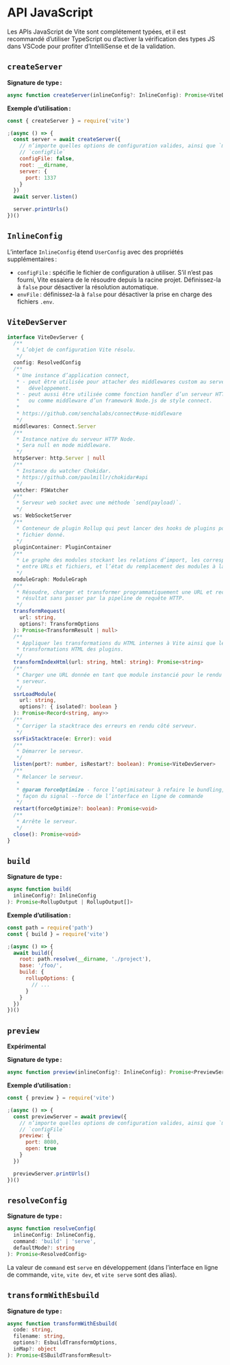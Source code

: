 # API JavaScript

Les APIs JavaScript de Vite sont complétement typées, et il est recommandé d’utiliser TypeScript ou d’activer la vérification des types JS dans VSCode pour profiter d’IntelliSense et de la validation.

## `createServer`

**Signature de type :**

```ts
async function createServer(inlineConfig?: InlineConfig): Promise<ViteDevServer>
```

**Exemple d’utilisation :**

```js
const { createServer } = require('vite')

;(async () => {
  const server = await createServer({
    // n’importe quelles options de configuration valides, ainsi que `mode` et
    // `configFile`
    configFile: false,
    root: __dirname,
    server: {
      port: 1337
    }
  })
  await server.listen()

  server.printUrls()
})()
```

## `InlineConfig`

L’interface `InlineConfig` étend `UserConfig` avec des propriétés supplémentaires :

- `configFile` : spécifie le fichier de configuration à utiliser. S’il n’est pas fourni, Vite essaiera de le résoudre depuis la racine projet. Définissez-la à `false` pour désactiver la résolution automatique.
- `envFile` : définissez-la à `false` pour désactiver la prise en charge des fichiers `.env`.

## `ViteDevServer`

```ts
interface ViteDevServer {
  /**
   * L’objet de configuration Vite résolu.
   */
  config: ResolvedConfig
  /**
   * Une instance d’application connect,
   * - peut être utilisée pour attacher des middlewares custom au serveur de
   *   développement.
   * - peut aussi être utilisée comme fonction handler d’un serveur HTTP custom
   *   ou comme middleware d’un framework Node.js de style connect.
   *
   * https://github.com/senchalabs/connect#use-middleware
   */
  middlewares: Connect.Server
  /**
   * Instance native du serveur HTTP Node.
   * Sera null en mode middleware.
   */
  httpServer: http.Server | null
  /**
   * Instance du watcher Chokidar.
   * https://github.com/paulmillr/chokidar#api
   */
  watcher: FSWatcher
  /**
   * Serveur web socket avec une méthode `send(payload)`.
   */
  ws: WebSocketServer
  /**
   * Conteneur de plugin Rollup qui peut lancer des hooks de plugins pour un
   * fichier donné.
   */
  pluginContainer: PluginContainer
  /**
   * Le graphe des modules stockant les relations d’import, les correspondances
   * entre URLs et fichiers, et l’état du remplacement des modules à la volée.
   */
  moduleGraph: ModuleGraph
  /**
   * Résoudre, charger et transformer programmatiquement une URL et recevoir le
   * résultat sans passer par la pipeline de requête HTTP.
   */
  transformRequest(
    url: string,
    options?: TransformOptions
  ): Promise<TransformResult | null>
  /**
   * Appliquer les transformations du HTML internes à Vite ainsi que les
   * transformations HTML des plugins.
   */
  transformIndexHtml(url: string, html: string): Promise<string>
  /**
   * Charger une URL donnée en tant que module instancié pour le rendu côté
   * serveur.
   */
  ssrLoadModule(
    url: string,
    options?: { isolated?: boolean }
  ): Promise<Record<string, any>>
  /**
   * Corriger la stacktrace des erreurs en rendu côté serveur.
   */
  ssrFixStacktrace(e: Error): void
  /**
   * Démarrer le serveur.
   */
  listen(port?: number, isRestart?: boolean): Promise<ViteDevServer>
  /**
   * Relancer le serveur.
   *
   * @param forceOptimize - force l’optimisateur à refaire le bundling, à la
   * façon du signal --force de l’interface en ligne de commande
   */
  restart(forceOptimize?: boolean): Promise<void>
  /**
   * Arrête le serveur.
   */
  close(): Promise<void>
}
```

## `build`

**Signature de type :**

```ts
async function build(
  inlineConfig?: InlineConfig
): Promise<RollupOutput | RollupOutput[]>
```

**Exemple d’utilisation :**

```js
const path = require('path')
const { build } = require('vite')

;(async () => {
  await build({
    root: path.resolve(__dirname, './project'),
    base: '/foo/',
    build: {
      rollupOptions: {
        // ...
      }
    }
  })
})()
```

## `preview`

**Expérimental**

**Signature de type :**

```ts
async function preview(inlineConfig?: InlineConfig): Promise<PreviewServer>
```

**Exemple d’utilisation :**

```js
const { preview } = require('vite')

;(async () => {
  const previewServer = await preview({
    // n’importe quelles options de configuration valides, ainsi que `mode` et
    // `configFile`
    preview: {
      port: 8080,
      open: true
    }
  })

  previewServer.printUrls()
})()
```

## `resolveConfig`

**Signature de type :**

```ts
async function resolveConfig(
  inlineConfig: InlineConfig,
  command: 'build' | 'serve',
  defaultMode?: string
): Promise<ResolvedConfig>
```

La valeur de `command` est `serve` en développement (dans l’interface en ligne de commande, `vite`, `vite dev`, et `vite serve` sont des alias).

## `transformWithEsbuild`

**Signature de type :**

```ts
async function transformWithEsbuild(
  code: string,
  filename: string,
  options?: EsbuildTransformOptions,
  inMap?: object
): Promise<ESBuildTransformResult>
```
